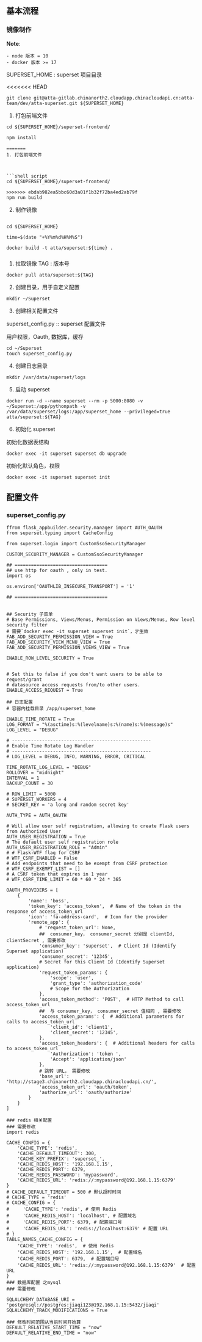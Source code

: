 ## 基本流程


### 镜像制作

**Note**: 

    - node 版本 = 10
    - docker 版本 >= 17

SUPERSET_HOME : superset 项目目录

<<<<<<< HEAD
```shell script
git clone git@atta-gitlab.chinanorth2.cloudapp.chinacloudapi.cn:atta-team/dev/atta-superset.git ${SUPERSET_HOME}
```

1. 打包前端文件


```shell script
cd ${SUPERSET_HOME}/superset-frontend/

npm install

=======
1. 打包前端文件



```shell script
cd ${SUPERSET_HOME}/superset-frontend/

>>>>>>> ebdab982ea5bbc60d3a01f1b32f72ba4ed2ab79f
npm run build
```

2. 制作镜像

```shell script

cd ${SUPERSET_HOME}

time=$(date "+%Y%m%d%H%M%S")

docker build -t atta/superset:${time} .
```


### 

1. 拉取镜像
TAG : 版本号

```shell script
docker pull atta/superset:${TAG}
```

2. 创建目录，用于自定义配置

```shell script
mkdir ~/Superset
```
3. 创建相关配置文件

superset_config.py :: superset 配置文件 

用户权限，Oauth, 数据库，缓存

```shell script
cd ~/Superset
touch superset_config.py
```

4. 创建日志目录

```shell script
mkdir /var/data/superset/logs
```

5. 启动 superset
```shell script
docker run -d --name superset --rm -p 5000:8080 -v ~/Superset:/app/pythonpath -v /var/data/superset/logs:/app/superset_home --privileged=true atta/superset:${TAG}
```

6. 初始化 superset

初始化数据表结构
```shell script
docker exec -it superset superset db upgrade
```

初始化默认角色，权限
```shell script
docker exec -it superset superset init
```

## 配置文件

### superset_config.py

```shell script
ffrom flask_appbuilder.security.manager import AUTH_OAUTH
from superset.typing import CacheConfig

from superset.login import CustomSsoSecurityManager

CUSTOM_SECURITY_MANAGER = CustomSsoSecurityManager

## ==================================
## use http for oauth , only in test.
import os

os.environ['OAUTHLIB_INSECURE_TRANSPORT'] = '1'

## ==================================


## Security 子菜单
# Base Permissions, Views/Menus, Permission on Views/Menus, Row level security filter
# 需要`docker exec -it superset superset init`，才生效
FAB_ADD_SECURITY_PERMISSION_VIEW = True
FAB_ADD_SECURITY_VIEW_MENU_VIEW = True
FAB_ADD_SECURITY_PERMISSION_VIEWS_VIEW = True

ENABLE_ROW_LEVEL_SECURITY = True


# Set this to false if you don't want users to be able to request/grant
# datasource access requests from/to other users.
ENABLE_ACCESS_REQUEST = True

## 日志配置
# 容器内挂载目录 /app/superset_home

ENABLE_TIME_ROTATE = True
LOG_FORMAT = "%(asctime)s:%(levelname)s:%(name)s:%(message)s"
LOG_LEVEL = "DEBUG"

# ---------------------------------------------------
# Enable Time Rotate Log Handler
# ---------------------------------------------------
# LOG_LEVEL = DEBUG, INFO, WARNING, ERROR, CRITICAL

TIME_ROTATE_LOG_LEVEL = "DEBUG"
ROLLOVER = "midnight"
INTERVAL = 1
BACKUP_COUNT = 30

# ROW_LIMIT = 5000
# SUPERSET_WORKERS = 4
# SECRET_KEY = 'a long and random secret key'

AUTH_TYPE = AUTH_OAUTH

# Will allow user self registration, allowing to create Flask users from Authorized User
AUTH_USER_REGISTRATION = True
# The default user self registration role
AUTH_USER_REGISTRATION_ROLE = "Admin"
# # Flask-WTF flag for CSRF
# WTF_CSRF_ENABLED = False
# Add endpoints that need to be exempt from CSRF protection
# WTF_CSRF_EXEMPT_LIST = []
# A CSRF token that expires in 1 year
# WTF_CSRF_TIME_LIMIT = 60 * 60 * 24 * 365

OAUTH_PROVIDERS = [
    {
        'name': 'boss',
        'token_key': 'access_token',  # Name of the token in the response of access_token_url
        'icon': 'fa-address-card',  # Icon for the provider
        'remote_app': {
            # 'request_token_url': None,
            ##  consumer_key， consumer_secret 分别是 clientId, clientSecret , 需要修改
            'consumer_key': 'superset',  # Client Id (Identify Superset application)
            'consumer_secret': '12345',
            # Secret for this Client Id (Identify Superset application)
            'request_token_params': {
                'scope': 'user',
                'grant_type': 'authorization_code'
                # Scope for the Authorization
            },
            'access_token_method': 'POST',  # HTTP Method to call access_token_url
            ##  与 consumer_key， consumer_secret 值相同 , 需要修改
            'access_token_params': {  # Additional parameters for calls to access_token_url
                'client_id': 'client1',
                'client_secret': '12345',
            },
            'access_token_headers': {  # Additional headers for calls to access_token_url
                'Authorization': 'token ',
                'Accept': 'application/json'
            },
            # 跳转 URL， 需要修改
            'base_url': 'http://stage3.chinanorth2.cloudapp.chinacloudapi.cn/',
            'access_token_url': 'oauth/token',
            'authorize_url': 'oauth/authorize'
        }
    }
]

### redis 相关配置
### 需要修改
import redis

CACHE_CONFIG = {
    'CACHE_TYPE': 'redis',
    'CACHE_DEFAULT_TIMEOUT': 300,
    'CACHE_KEY_PREFIX': 'superset_',
    'CACHE_REDIS_HOST': '192.168.1.15',
    'CACHE_REDIS_PORT': 6379,
    'CACHE_REDIS_PASSWORD': 'mypassword',
    'CACHE_REDIS_URL': 'redis://:mypassword@192.168.1.15:6379'
}
# CACHE_DEFAULT_TIMEOUT = 500 # 默认超时时间
# CACHE_TYPE = 'redis'
# CACHE_CONFIG = {
#     'CACHE_TYPE': 'redis', # 使用 Redis
#     'CACHE_REDIS_HOST': 'localhost', # 配置域名
#     'CACHE_REDIS_PORT': 6379, # 配置端口号
#     'CACHE_REDIS_URL': 'redis://localhost:6379' # 配置 URL
# }
TABLE_NAMES_CACHE_CONFIG = {
    'CACHE_TYPE': 'redis',  # 使用 Redis
    'CACHE_REDIS_HOST': '192.168.1.15',  # 配置域名
    'CACHE_REDIS_PORT': 6379,  # 配置端口号
    'CACHE_REDIS_URL': 'redis://:mypassword@192.168.1.15:6379'  # 配置 URL
}
### 数据库配置 之mysql
### 需要修改

SQLALCHEMY_DATABASE_URI = 'postgresql://postgres:jiaqi123@192.168.1.15:5432/jiaqi'
SQLALCHEMY_TRACK_MODIFICATIONS = True

### 修改时间范围从当前时间开始算
DEFAULT_RELATIVE_START_TIME = "now"
DEFAULT_RELATIVE_END_TIME = "now"

```

